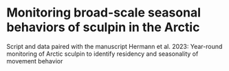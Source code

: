 # Monitoring broad-scale seasonal behaviors of sculpin in the Arctic
Script and data paired with the manuscript Hermann et al. 2023: Year-round monitoring of Arctic sculpin to identify residency and seasonality of movement behavior
